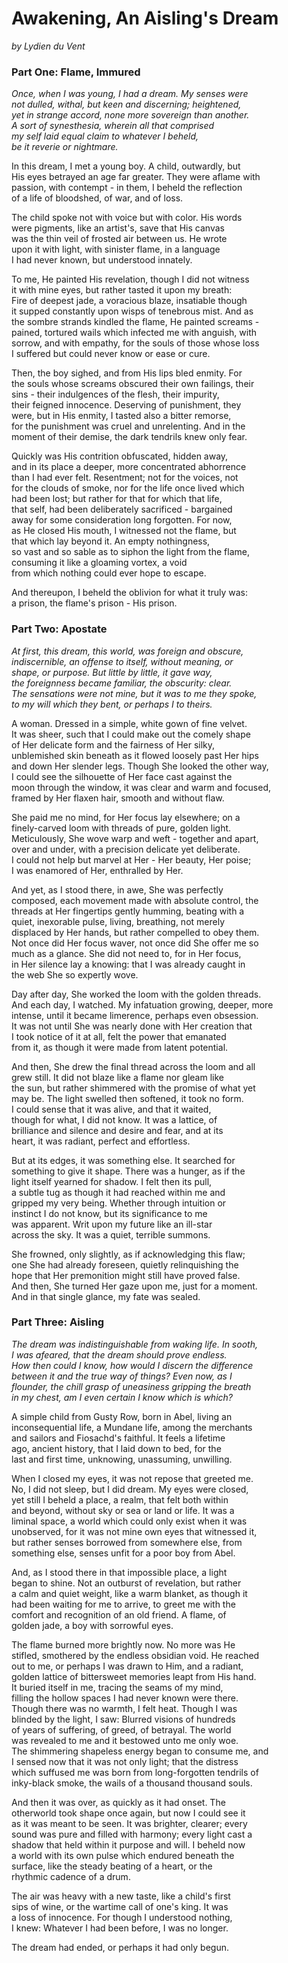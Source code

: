 # Awakening, An Aisling's Dream 
*by Lydien du Vent*

### Part One: Flame, Immured
*Once, when I was young, I had a dream. My senses were  
not dulled, withal, but keen and discerning; heightened,  
yet in strange accord, none more sovereign than another.  
A sort of synesthesia, wherein all that comprised  
my self laid equal claim to whatever I beheld,  
be it reverie or nightmare.*

In this dream, I met a young boy. A child, outwardly, but  
His eyes betrayed an age far greater. They were aflame with  
passion, with contempt - in them, I beheld the reflection  
of a life of bloodshed, of war, and of loss.

The child spoke not with voice but with color. His words  
were pigments, like an artist's, save that His canvas  
was the thin veil of frosted air between us. He wrote  
upon it with light, with sinister flame, in a language  
I had never known, but understood innately.

To me, He painted His revelation, though I did not witness  
it with mine eyes, but rather tasted it upon my breath:  
Fire of deepest jade, a voracious blaze, insatiable though  
it supped constantly upon wisps of tenebrous mist. And as  
the sombre strands kindled the flame, He painted screams -  
pained, tortured wails which infected me with anguish, with  
sorrow, and with empathy, for the souls of those whose loss  
I suffered but could never know or ease or cure.

Then, the boy sighed, and from His lips bled enmity. For  
the souls whose screams obscured their own failings, their  
sins - their indulgences of the flesh, their impurity,  
their feigned innocence. Deserving of punishment, they  
were, but in His enmity, I tasted also a bitter remorse,  
for the punishment was cruel and unrelenting. And in the  
moment of their demise, the dark tendrils knew only fear.

Quickly was His contrition obfuscated, hidden away,  
and in its place a deeper, more concentrated abhorrence  
than I had ever felt. Resentment; not for the voices, not  
for the clouds of smoke, nor for the life once lived which  
had been lost; but rather for that for which that life,  
that self, had been deliberately sacrificed - bargained  
away for some consideration long forgotten. For now,  
as He closed His mouth, I witnessed not the flame, but  
that which lay beyond it. An empty nothingness,  
so vast and so sable as to siphon the light from the flame,  
consuming it like a gloaming vortex, a void  
from which nothing could ever hope to escape.

And thereupon, I beheld the oblivion for what it truly was:  
a prison, the flame's prison - His prison.

### Part Two: Apostate
*At first, this dream, this world, was foreign and obscure,  
indiscernible, an offense to itself, without meaning, or  
shape, or purpose. But little by little, it gave way,  
the foreignness became familiar, the obscurity: clear.  
The sensations were not mine, but it was to me they spoke,  
to my will which they bent, or perhaps I to theirs.*

A woman. Dressed in a simple, white gown of fine velvet.  
It was sheer, such that I could make out the comely shape  
of Her delicate form and the fairness of Her silky,  
unblemished skin beneath as it flowed loosely past Her hips  
and down Her slender legs. Though She looked the other way,  
I could see the silhouette of Her face cast against the  
moon through the window, it was clear and warm and focused,  
framed by Her flaxen hair, smooth and without flaw.

She paid me no mind, for Her focus lay elsewhere; on a  
finely-carved loom with threads of pure, golden light.  
Meticulously, She wove warp and weft - together and apart,  
over and under, with a precision delicate yet deliberate.  
I could not help but marvel at Her - Her beauty, Her poise;  
I was enamored of Her, enthralled by Her.

And yet, as I stood there, in awe, She was perfectly  
composed, each movement made with absolute control, the  
threads at Her fingertips gently humming, beating with a  
quiet, inexorable pulse, living, breathing, not merely  
displaced by Her hands, but rather compelled to obey them.  
Not once did Her focus waver, not once did She offer me so  
much as a glance. She did not need to, for in Her focus,  
in Her silence lay a knowing: that I was already caught in  
the web She so expertly wove.

Day after day, She worked the loom with the golden threads.  
And each day, I watched. My infatuation growing, deeper, more  
intense, until it became limerence, perhaps even obsession.  
It was not until She was nearly done with Her creation that  
I took notice of it at all, felt the power that emanated  
from it, as though it were made from latent potential.

And then, She drew the final thread across the loom and all  
grew still. It did not blaze like a flame nor gleam like  
the sun, but rather shimmered with the promise of what yet  
may be. The light swelled then softened, it took no form.  
I could sense that it was alive, and that it waited,  
though for what, I did not know. It was a lattice, of  
brilliance and silence and desire and fear, and at its  
heart, it was radiant, perfect and effortless.

But at its edges, it was something else. It searched for  
something to give it shape. There was a hunger, as if the  
light itself yearned for shadow. I felt then its pull,  
a subtle tug as though it had reached within me and  
gripped my very being. Whether through intuition or  
instinct I do not know, but its significance to me  
was apparent. Writ upon my future like an ill-star  
across the sky. It was a quiet, terrible summons.

She frowned, only slightly, as if acknowledging this flaw;  
one She had already foreseen, quietly relinquishing the  
hope that Her premonition might still have proved false.  
And then, She turned Her gaze upon me, just for a moment.  
And in that single glance, my fate was sealed.

### Part Three: Aisling
*The dream was indistinguishable from waking life. In sooth,  
I was afeared, that the dream should prove endless.  
How then could I know, how would I discern the difference  
between it and the true way of things? Even now, as I  
flounder, the chill grasp of uneasiness gripping the breath  
in my chest, am I even certain I know which is which?*

A simple child from Gusty Row, born in Abel, living an  
inconsequential life, a Mundane life, among the merchants  
and sailors and Fiosachd's faithful. It feels a lifetime  
ago, ancient history, that I laid down to bed, for the  
last and first time, unknowing, unassuming, unwilling.

When I closed my eyes, it was not repose that greeted me.  
No, I did not sleep, but I did dream. My eyes were closed,  
yet still I beheld a place, a realm, that felt both within  
and beyond, without sky or sea or land or life. It was a  
liminal space, a world which could only exist when it was  
unobserved, for it was not mine own eyes that witnessed it,  
but rather senses borrowed from somewhere else, from  
something else, senses unfit for a poor boy from Abel.

And, as I stood there in that impossible place, a light  
began to shine. Not an outburst of revelation, but rather  
a calm and quiet weight, like a warm blanket, as though it  
had been waiting for me to arrive, to greet me with the  
comfort and recognition of an old friend. A flame, of  
golden jade, a boy with sorrowful eyes.

The flame burned more brightly now. No more was He  
stifled, smothered by the endless obsidian void. He reached  
out to me, or perhaps I was drawn to Him, and a radiant,  
golden lattice of bittersweet memories leapt from His hand.  
It buried itself in me, tracing the seams of my mind,  
filling the hollow spaces I had never known were there.  
Though there was no warmth, I felt heat. Though I was  
blinded by the light, I saw: Blurred visions of hundreds  
of years of suffering, of greed, of betrayal. The world  
was revealed to me and it bestowed unto me only woe.  
The shimmering shapeless energy began to consume me, and  
I sensed now that it was not only light; that the distress  
which suffused me was born from long-forgotten tendrils of  
inky-black smoke, the wails of a thousand thousand souls.

And then it was over, as quickly as it had onset. The  
otherworld took shape once again, but now I could see it  
as it was meant to be seen. It was brighter, clearer; every  
sound was pure and filled with harmony; every light cast a  
shadow that held within it purpose and will. I beheld now  
a world with its own pulse which endured beneath the  
surface, like the steady beating of a heart, or the  
rhythmic cadence of a drum.

The air was heavy with a new taste, like a child's first  
sips of wine, or the wartime call of one's king. It was  
a loss of innocence. For though I understood nothing,  
I knew: Whatever I had been before, I was no longer.

The dream had ended, or perhaps it had only begun.
